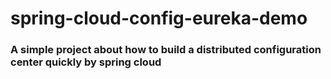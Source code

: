 # spring-cloud-config-eureka-demo

### A simple project about how to build a distributed configuration center quickly by spring cloud
